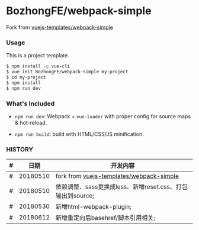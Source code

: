 # BozhongFE/webpack-simple

Fork from [vuejs-templates/webpack-simple](https://github.com/vuejs-templates/webpack-simple)

### Usage

This is a project template.

``` bash
$ npm install -g vue-cli
$ vue init BozhongFE/webpack-simple my-project
$ cd my-project
$ npm install
$ npm run dev
```

### What's Included

- `npm run dev`: Webpack + `vue-loader` with proper config for source maps & hot-reload.

- `npm run build`: build with HTML/CSS/JS minification.

### HISTORY

|#|日期|开发内容|
|---|---|---|
|#|20180510|fork from [vuejs-templates/webpack-simple](https://github.com/vuejs-templates/webpack-simple)
|#|20180510|依赖调整、sass更换成less、新增reset.css、打包输出到source;
|#|20180530|新增html-webpack-plugin;
|#|20180612|新增重定向后basehref/脚本引用相关;
